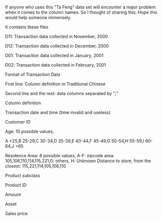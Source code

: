 
If anyone who uses this "Ta Feng" data set will encounter a major problem when it comes to the column names. So I thought of sharing this. Hope this would help someone immensely.

It contains these files

D11: Transaction data collected in November, 2000

D12: Transaction data collected in December, 2000

D01: Transaction data collected in January, 2001

D02: Transaction data collected in February, 2001

Format of Transaction Data

First line: Column definition in Traditional Chinese

Second line and the rest: data columns separated by ";"

Column definition

Transaction date and time (time invalid and useless)

Customer ID

Age: 10 possible values,

A <25,B 25-29,C 30-34,D 35-39,E 40-44,F 45-49,G 50-54,H 55-59,I 60-64,J >65

Residence Area: 8 possible values, A-F: zipcode area: 105,106,110,114,115,221,G: others, H: Unknown Distance to store, from the closest: 115,221,114,105,106,110

Product subclass

Product ID

Amount

Asset

Sales price